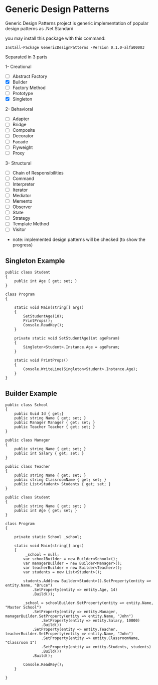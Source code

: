 # Generic Design Patterns
Generic Design Patterns project is generic implementation of popular design patterns as .Net Standard

you may install this package with this command:

    Install-Package GenericDesignPatterns -Version 0.1.0-alfa00003

Separated in 3 parts

1- Creational
- [ ] Abstract Factory
- [X] Builder
- [ ] Factory Method
- [ ] Prototype
- [X] Singleton
   
2- Behavioral
- [ ] Adapter
- [ ] Bridge 
- [ ] Composite 
- [ ] Decorator 
- [ ] Facade 
- [ ] Flyweight 
- [ ] Proxy 

3- Structural
- [ ] Chain of Responsibilities
- [ ] Command 
- [ ] Interpreter 
- [ ] Iterator 
- [ ] Mediator 
- [ ] Memento 
- [ ] Observer 
- [ ] State 
- [ ] Strategy 
- [ ] Template Method 
- [ ] Visitor 

* note: implemented design patterns will be checked (to show the progress) 

## Singleton Example

    public class Student
    {
        public int Age { get; set; }
    }

    class Program
    {

        static void Main(string[] args)
        {
            SetStudentAge(10);
            PrintProps();
            Console.ReadKey();
        }

        private static void SetStudentAge(int ageParam)
        {
            Singleton<Student>.Instance.Age = ageParam;
        }

        static void PrintProps()
        {
            Console.WriteLine(Singleton<Student>.Instance.Age);
        }
    }


## Builder Example

    public class School
    {
        public Guid Id { get;}
        public string Name { get; set; }
        public Manager Manager { get; set; }
        public Teacher Teacher { get; set; }
    }

    public class Manager
    {
        public string Name { get; set; }
        public int Salary { get; set; }
    }

    public class Teacher
    {
        public string Name { get; set; }
        public string ClassroomName { get; set; }
        public List<Student> Students { get; set; }
    }

    public class Student
    {
        public string Name { get; set; }
        public int Age { get; set; }
    }

    class Program
    {
        
        private static School _school;

        static void Main(string[] args)
        {
             _school = null;
            var schoolBuilder = new Builder<School>();
            var managerBuilder = new Builder<Manager>();
            var teacherBuilder = new Builder<Teacher>();
            var students = new List<Student>();

            students.Add(new Builder<Student>().SetProperty(entity => entity.Name, "Bruce")
                .SetProperty(entity => entity.Age, 14)
                .Build());

            _school = schoolBuilder.SetProperty(entity => entity.Name, "Master School")
                .SetProperty(entity => entity.Manager, managerBuilder.SetProperty(entity => entity.Name, "John")
                    .SetProperty(entity => entity.Salary, 10000)
                    .Build())
                .SetProperty(entity => entity.Teacher, teacherBuilder.SetProperty(entity => entity.Name, "John")
                    .SetProperty(entity => entity.ClassroomName, "Classroom 1")
                    .SetProperty(entity => entity.Students, students)
                    .Build())
                .Build();

            Console.ReadKey();
        }

    }
